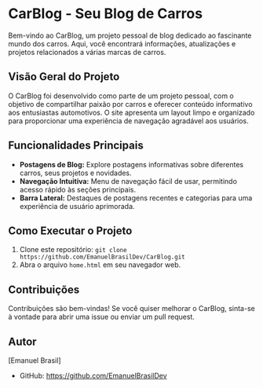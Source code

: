 # CarBlog - Seu Blog de Carros

Bem-vindo ao CarBlog, um projeto pessoal de blog dedicado ao fascinante mundo dos carros. Aqui, você encontrará informações, atualizações e projetos relacionados a várias marcas de carros.

## Visão Geral do Projeto

O CarBlog foi desenvolvido como parte de um projeto pessoal, com o objetivo de compartilhar paixão por carros e oferecer conteúdo informativo aos entusiastas automotivos. O site apresenta um layout limpo e organizado para proporcionar uma experiência de navegação agradável aos usuários.

## Funcionalidades Principais

- **Postagens de Blog:** Explore postagens informativas sobre diferentes carros, seus projetos e novidades.
- **Navegação Intuitiva:** Menu de navegação fácil de usar, permitindo acesso rápido às seções principais.
- **Barra Lateral:** Destaques de postagens recentes e categorias para uma experiência de usuário aprimorada.

## Como Executar o Projeto

1. Clone este repositório: `git clone https://github.com/EmanuelBrasilDev/CarBlog.git`
2. Abra o arquivo `home.html` em seu navegador web.

## Contribuições

Contribuições são bem-vindas! Se você quiser melhorar o CarBlog, sinta-se à vontade para abrir uma issue ou enviar um pull request.

## Autor

[Emanuel Brasil]
- GitHub: https://github.com/EmanuelBrasilDev
